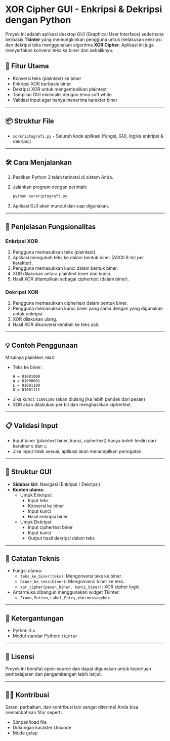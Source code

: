 
 # XOR Cipher GUI - Enkripsi & Dekripsi dengan Python

Proyek ini adalah aplikasi desktop GUI (Graphical User Interface) sederhana berbasis **Tkinter** yang memungkinkan pengguna untuk melakukan enkripsi dan dekripsi teks menggunakan algoritma **XOR Cipher**. Aplikasi ini juga menyertakan konversi teks ke biner dan sebaliknya.

## 🎯 Fitur Utama

- Konversi teks (plaintext) ke biner
- Enkripsi XOR berbasis biner
- Dekripsi XOR untuk mengembalikan plaintext
- Tampilan GUI minimalis dengan tema soft white
- Validasi input agar hanya menerima karakter biner

---

## 📦 Struktur File

- `xorkriptografi.py` - Seluruh kode aplikasi (fungsi, GUI, logika enkripsi & dekripsi)

---

## 🛠️ Cara Menjalankan

1. Pastikan Python 3 telah terinstal di sistem Anda.
2. Jalankan program dengan perintah:

   ```bash
   python xorkriptografi.py
   ```

3. Aplikasi GUI akan muncul dan siap digunakan.

---

## 🔐 Penjelasan Fungsionalitas

### Enkripsi XOR

1. Pengguna memasukkan teks (plaintext).
2. Aplikasi mengubah teks ke dalam bentuk biner (ASCII 8-bit per karakter).
3. Pengguna memasukkan kunci dalam bentuk biner.
4. XOR dilakukan antara plaintext biner dan kunci.
5. Hasil XOR ditampilkan sebagai ciphertext (dalam biner).

### Dekripsi XOR

1. Pengguna memasukkan ciphertext dalam bentuk biner.
2. Pengguna memasukkan kunci biner yang sama dengan yang digunakan untuk enkripsi.
3. XOR dilakukan ulang.
4. Hasil XOR dikonversi kembali ke teks asli.

---

## 💡 Contoh Penggunaan

Misalnya plaintext: `HALO`

- Teks ke biner:
  ```
  H = 01001000
  A = 01000001
  L = 01001100
  O = 01001111
  ```
- Jika kunci: `11001100` (akan diulang jika lebih pendek dari pesan)
- XOR akan dilakukan per bit dan menghasilkan ciphertext.

---

## 📋 Validasi Input

- Input biner (plaintext biner, kunci, ciphertext) hanya boleh terdiri dari karakter `0` dan `1`.
- Jika input tidak sesuai, aplikasi akan menampilkan peringatan.

---

## 🧩 Struktur GUI

- **Sidebar kiri**: Navigasi (Enkripsi / Dekripsi)
- **Konten utama**:
  - Untuk Enkripsi:
    - Input teks
    - Konversi ke biner
    - Input kunci
    - Hasil enkripsi biner
  - Untuk Dekripsi:
    - Input ciphertext biner
    - Input kunci
    - Output hasil dekripsi dalam teks

---

## 🧠 Catatan Teknis

- Fungsi utama:
  - `teks_ke_biner(teks)`: Mengonversi teks ke biner.
  - `biner_ke_teks(biner)`: Mengonversi biner ke teks.
  - `xor_cipher(pesan_biner, kunci_biner)`: XOR cipher logic.
- Antarmuka dibangun menggunakan widget Tkinter:
  - `Frame`, `Button`, `Label`, `Entry`, dan `messagebox`.

---

## 📌 Ketergantungan

- Python 3.x
- Modul standar Python: `tkinter`

---

## 📃 Lisensi

Proyek ini bersifat open-source dan dapat digunakan untuk keperluan pembelajaran dan pengembangan lebih lanjut.

---

## 🙋‍♂️ Kontribusi

Saran, perbaikan, dan kontribusi lain sangat diterima! Anda bisa menambahkan fitur seperti:
- Simpan/load file
- Dukungan karakter Unicode
- Mode gelap
